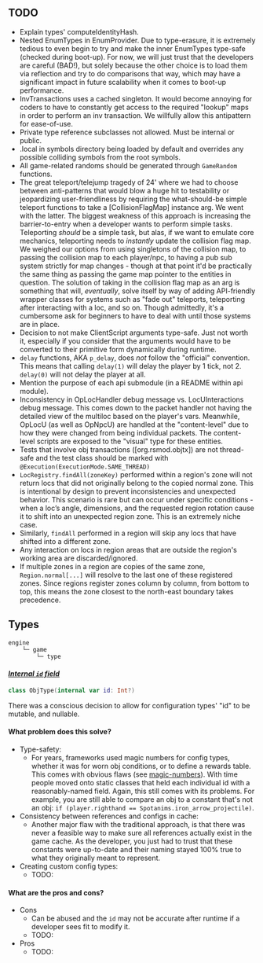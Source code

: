 ## TODO
- Explain types' computeIdentityHash.
- Nested EnumTypes in EnumProvider. Due to type-erasure, it is extremely tedious
to even begin to try and make the inner EnumTypes type-safe (checked during
boot-up). For now, we will just trust that the developers are careful (BAD!),
but solely because the other choice is to load them via reflection and try to
do comparisons that way, which may have a significant impact in future
scalability when it comes to boot-up performance.
- InvTransactions uses a cached singleton. It would become annoying for coders
to have to constantly get access to the required "lookup" maps in order to
perform an inv transaction. We willfully allow this antipattern for ease-of-use.
- Private type reference subclasses not allowed. Must be internal or public.
- .local in symbols directory being loaded by default and overrides any possible
colliding symbols from the root symbols.
- All game-related randoms should be generated through `GameRandom` functions.
- The great teleport/telejump tragedy of 24' where we had to choose between
anti-patterns that would blow a huge hit to testability or jeopardizing
user-friendliness by requiring the what-should-be simple teleport functions to
take a [CollisionFlagMap] instance arg. We went with the latter. The biggest
weakness of this approach is increasing the barrier-to-entry when a developer
wants to perform simple tasks. Teleporting _should_ be a simple task, but alas,
if we want to emulate core mechanics, teleporting needs to _instantly_ update
the collision flag map. We weighed our options from using singletons of the
collision map, to passing the collision map to each player/npc, to having a pub
sub system strictly for map changes - though at that point it'd be practically
the same thing as passing the game map pointer to the entities in question.
The solution of taking in the collision flag map as an arg is something that
will, *eventually*, solve itself by way of adding API-friendly wrapper classes
for systems such as "fade out" teleports, teleporting after interacting with a
loc, and so on. Though admittedly, it's a cumbersome ask for beginners to have
to deal with until those systems are in place.
- Decision to not make ClientScript arguments type-safe. Just not worth it,
especially if you consider that the arguments would have to be converted to
their primitive form dynamically during runtime.
- `delay` functions, AKA `p_delay`, does _not_ follow the "official" convention.
This means that calling `delay(1)` will delay the player by 1 tick, not 2.
`delay(0)` will not delay the player at all.
- Mention the purpose of each api submodule (in a README within api module).
- Inconsistency in OpLocHandler debug message vs. LocUInteractions debug
message. This comes down to the packet handler not having the detailed view of
the multiloc based on the player's vars. Meanwhile, OpLocU (as well as OpNpcU)
are handled at the "content-level" due to how they were changed from being
individual packets. The content-level scripts are exposed to the "visual" type
for these entities.
- Tests that involve obj transactions ([org.rsmod.objtx]) are not thread-safe
and the test class should be marked with `@Execution(ExecutionMode.SAME_THREAD)`
- `LocRegistry.findAll(zoneKey)` performed within a region's zone will not
return locs that did not originally belong to the copied normal zone. This is
intentional by design to prevent inconsistencies and unexpected behavior. This
scenario is rare but can occur under specific conditions - when a loc’s angle,
dimensions, and the requested region rotation cause it to shift into an
unexpected region zone. This is an extremely niche case.
- Similarly, `findAll` performed in a region will skip any locs that have
shifted into a different zone.
- Any interaction on locs in region areas that are outside the region's working
area are discarded/ignored.
- If multiple zones in a region are copies of the same zone,
`Region.normal[...]` will resolve to the last one of these registered zones.
Since regions register zones column by column, from bottom to top, this means
the zone closest to the north-east boundary takes precedence.

## Types
```
engine
    └─ game
        └─ type
```
#### <u>_Internal `id` field_</u>
```kotlin
class ObjType(internal var id: Int?)
```
There was a conscious decision to allow for configuration types' "id" to be
mutable, and nullable.
#### What problem does this solve?
- Type-safety:
  - For years, frameworks used magic numbers for config types, whether it was
    for worn obj conditions, or to define a rewards table. This comes with
    obvious flaws (see [magic-numbers]). With time people moved onto static
    classes that held each individual id with a reasonably-named field. Again,
    this still comes with its problems. For example, you are still able to
    compare an obj to a constant that's not an obj:
    `if (player.righthand == Spotanims.iron_arrow_projectile)`.
- Consistency between references and configs in cache:
  - Another major flaw with the traditional approach, is that there was never a
    feasible way to make sure all references actually exist in the game cache.
    As the developer, you just had to trust that these constants were up-to-date
    and their naming stayed 100% true to what they originally meant to
    represent.
- Creating custom config types:
  - TODO:
#### What are the pros and cons?
- Cons
  - Can be abused and the `id` may not be accurate after runtime if a developer
    sees fit to modify it.
  - TODO:
- Pros
  - TODO:

[magic-numbers]: https://en.wikipedia.org/wiki/Magic_number_(programming)
